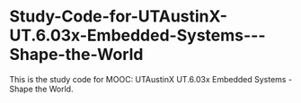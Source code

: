 # Study-Code-for-UTAustinX-UT.6.03x-Embedded-Systems---Shape-the-World

This is the study code for MOOC: UTAustinX UT.6.03x Embedded Systems - Shape the World.
